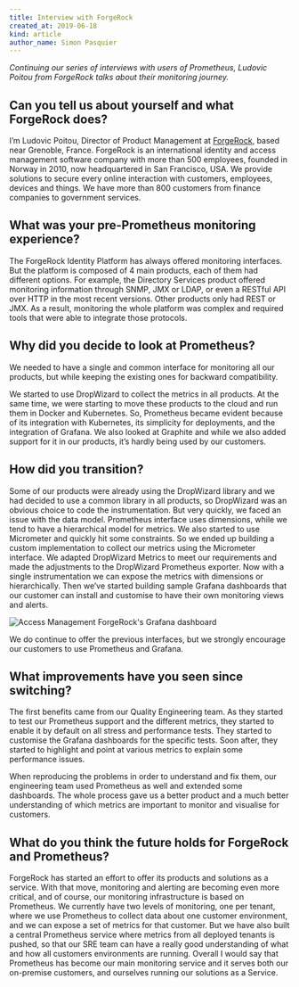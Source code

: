 ```yaml
---
title: Interview with ForgeRock
created_at: 2019-06-18
kind: article
author_name: Simon Pasquier
---
```


*Continuing our series of interviews with users of Prometheus, Ludovic Poitou
from ForgeRock talks about their monitoring journey.*

## Can you tell us about yourself and what ForgeRock does?

I’m Ludovic Poitou, Director of Product Management at
[ForgeRock](https://www.forgerock.com/), based near Grenoble, France. ForgeRock
is an international identity and access management software company with more
than 500 employees, founded in Norway in 2010, now headquartered in San
Francisco, USA. We provide solutions to secure every online interaction with
customers, employees, devices and things. We have more than 800 customers from
finance companies to government services.

## What was your pre-Prometheus monitoring experience?

The ForgeRock Identity Platform has always offered monitoring interfaces. But
the platform is composed of 4 main products, each of them had different
options. For example, the Directory Services product offered monitoring
information through SNMP, JMX or LDAP, or even a RESTful API over HTTP in the
most recent versions. Other products only had REST or JMX. As a result,
monitoring the whole platform was complex and required tools that were able to
integrate those protocols.

<!-- more -->

## Why did you decide to look at Prometheus?

We needed to have a single and common interface for monitoring all our
products, but while keeping the existing ones for backward compatibility.

We started to use DropWizard to collect the metrics in all products. At the
same time, we were starting to move these products to the cloud and run them in
Docker and Kubernetes. So, Prometheus became evident because of its integration
with Kubernetes, its simplicity for deployments, and the integration of
Grafana. We also looked at Graphite and while we also added support for it in
our products, it’s hardly being used by our customers.

## How did you transition?

Some of our products were already using the DropWizard library and we had decided
to use a common library in all products, so DropWizard was an obvious choice to
code the instrumentation. But very quickly, we faced an issue with the data
model. Prometheus interface uses dimensions, while we tend to have a
hierarchical model for metrics. We also started to use Micrometer and quickly
hit some constraints. So we ended up building a custom implementation to collect
our metrics using the Micrometer interface. We adapted DropWizard Metrics to
meet our requirements and made the adjustments to the DropWizard Prometheus
exporter. Now with a single instrumentation we can expose the metrics with
dimensions or hierarchically. Then we’ve started building sample Grafana
dashboards that our customer can install and customise to have their own
monitoring views and alerts.

![Access Management ForgeRock's Grafana dashboard](/assets/blog/2019-06-18/access-management-grafana-dashboard.png)

We do continue to offer the previous interfaces, but we strongly encourage our
customers to use Prometheus and Grafana.

## What improvements have you seen since switching?

The first benefits came from our Quality Engineering team. As they started to
test our Prometheus support and the different metrics, they started to enable
it by default on all stress and performance tests. They started to customise
the Grafana dashboards for the specific tests. Soon after, they started to
highlight and point at various metrics to explain some performance issues.

When reproducing the problems in order to understand and fix them, our
engineering team used Prometheus as well and extended some dashboards. The
whole process gave us a better product and a much better understanding of
which metrics are important to monitor and visualise for customers.

## What do you think the future holds for ForgeRock and Prometheus?

ForgeRock has started an effort to offer its products and solutions as a
service. With that move, monitoring and alerting are becoming even more
critical, and of course, our monitoring infrastructure is based on Prometheus.
We currently have two levels of monitoring, one per tenant, where we use
Prometheus to collect data about one customer environment, and we can expose a
set of metrics for that customer. But we have also built a central Prometheus
service where metrics from all deployed tenants is pushed, so that our SRE team
can have a really good understanding of what and how all customers environments
are running. Overall I would say that Prometheus has become our main monitoring
service and it serves both our on-premise customers, and ourselves running our
solutions as a Service.
